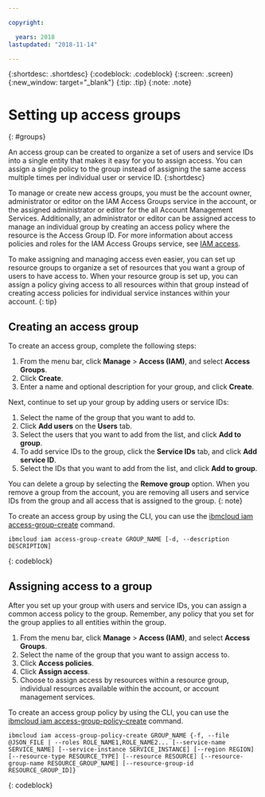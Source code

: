 ```yaml
---

copyright:

  years: 2018
lastupdated: "2018-11-14"

---
```


{:shortdesc: .shortdesc}
{:codeblock: .codeblock}
{:screen: .screen}
{:new_window: target="_blank"}
{:tip: .tip}
{:note: .note}


# Setting up access groups
{: #groups}

An access group can be created to organize a set of users and service IDs into a single entity that makes it easy for you to assign access. You can assign a single policy to the group instead of assigning the same access multiple times per individual user or service ID.
{:shortdesc}

To manage or create new access groups, you must be the account owner, administrator or editor on the IAM Access Groups service in the account, or the assigned administrator or editor for the all Account Management Services. Additionally, an administrator or editor can be assigned access to manage an individual group by creating an access policy where the resource is the Access Group ID. For more information about access policies and roles for the IAM Access Groups service, see [IAM access](/docs/iam/users_roles.html#userroles).

To make assigning and managing access even easier, you can set up resource groups to organize a set of resources that you want a group of users to have access to. When your resource group is set up, you can assign a policy giving access to all resources within that group instead of creating access policies for individual service instances within your account. 
{: tip}

## Creating an access group

To create an access group, complete the following steps:

1. From the menu bar, click **Manage** &gt; **Access (IAM)**, and select **Access Groups**.
2. Click **Create**.
3. Enter a name and optional description for your group, and click **Create**.

Next, continue to set up your group by adding users or service IDs:

1. Select the name of the group that you want to add to.
2. Click **Add users** on the **Users** tab. 
3. Select the users that you want to add from the list, and click **Add to group**.
4. To add service IDs to the group, click the **Service IDs** tab, and click **Add service ID**.
5. Select the IDs that you want to add from the list, and click **Add to group**.

You can delete a group by selecting the **Remove group** option. When you remove a group from the account, you are removing all users and service IDs from the group and all access that is assigned to the group.
{: note}

To create an access group by using the CLI, you can use the [ibmcloud iam access-group-create](/docs/cli/reference/ibmcloud/cli_api_policy.html#ibmcloud_iam_access_group_create) command.
```
ibmcloud iam access-group-create GROUP_NAME [-d, --description DESCRIPTION]
```
{: codeblock}


## Assigning access to a group

After you set up your group with users and service IDs, you can assign a common access policy to the group. Remember, any policy that you set for the group applies to all entities within the group.

1. From the menu bar, click **Manage** &gt; **Access (IAM)**, and select **Access Groups**.
2. Select the name of the group that you want to assign access to. 
3. Click **Access policies**.
4. Click **Assign access**. 
5. Choose to assign access by resources within a resource group, individual resources available within the account, or account management services.

To create an access group policy by using the CLI, you can use the [ibmcloud iam access-group-policy-create](/docs/cli/reference/ibmcloud/cli_api_policy.html#ibmcloud_iam_access_group_policy_create) command.
```
ibmcloud iam access-group-policy-create GROUP_NAME {-f, --file @JSON_FILE | --roles ROLE_NAME1,ROLE_NAME2... [--service-name SERVICE_NAME] [--service-instance SERVICE_INSTANCE] [--region REGION] [--resource-type RESOURCE_TYPE] [--resource RESOURCE] [--resource-group-name RESOURCE_GROUP_NAME] [--resource-group-id RESOURCE_GROUP_ID]}
```
{: codeblock}


